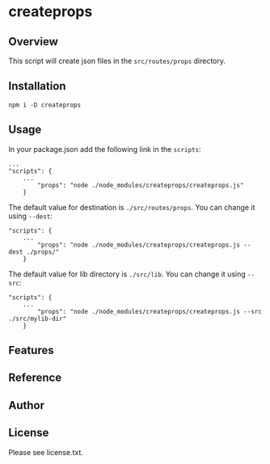# createprops

## Overview

This script will create json files in the `src/routes/props` directory.

## Installation

```
npm i -D createprops
```

## Usage

In your package.json add the following link in the `scripts`:

```
...
"scripts": {
	...
		"props": "node ./node_modules/createprops/createprops.js"
	}
```

The default value for destination is `./src/routes/props`. You can change it using `--dest`:

```
"scripts": {
	...
		"props": "node ./node_modules/createprops/createprops.js --dest ./props/"
	}
```

The default value for lib directory is `./src/lib`. You can change it using `--src`:

```
"scripts": {
	...
		"props": "node ./node_modules/createprops/createprops.js --src ./src/mylib-dir"
	}
```

## Features


## Reference


## Author


## License

Please see license.txt.
